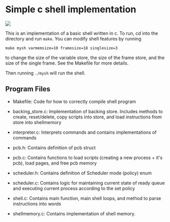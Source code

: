 # Simple c shell implementation


<img src="https://drive.google.com/uc?export=view&id=1a1NVfwVLRWvevC35_WGokEg4arHjjCL2">

This is an implementation of a basic shell written in c. To run, cd into the directory and run `make`. You can modify shell features by running 

`make mysh varmemsize=10 framesize=18 singlesize=3`

to change the size of the variable store, the size of the frame store, and the size of the single frame. See the Makefile for more details. 

Then running `./mysh` will run the shell.

## Program Files
* Makefile: Code for how to correctly compile shell program

* backing_store.c: Implementation of backing store. Includes methods to create, reset/delete, copy scripts into store, and load instructions from store into shellmemory

* interpreter.c: Interprets commands and contains implementations of commands

* pcb.h: Contains definition of pcb struct
* pcb.c: Contains functions to load scripts (creating a new process + it's pcb), load pages, and free pcb memory

* scheduler.h: Contains definition of Scheduler mode (policy) enum
* scheduler.c: Contains logic for maintaining current state of ready queue and executing current process according to the set policy

* shell.c: Contains main function, main shell loops, and method to parse instructions into words

* shellmemory.c: Contains implementation of shell memory.
